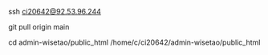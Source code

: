 ssh ci20642@92.53.96.244

git pull origin main

cd admin-wisetao/public_html
/home/c/ci20642/admin-wisetao/public_html
